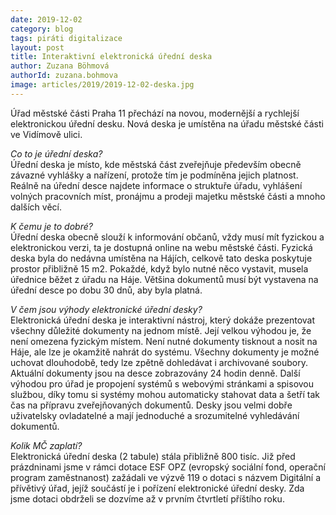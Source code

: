 ```yaml
---
date: 2019-12-02
category: blog
tags: piráti digitalizace
layout: post
title: Interaktivní elektronická úřední deska
author: Zuzana Böhmová
authorId: zuzana.bohmova
image: articles/2019/2019-12-02-deska.jpg
---
```


Úřad městské části Praha 11 přechází na novou, modernější a rychlejší elektronickou úřední desku. Nová deska je umístěna na úřadu městské části ve Vidímově ulici.

*Co to je úřední deska?*<br>
Úřední deska je místo, kde městská část zveřejňuje především obecně závazné vyhlášky a nařízení, protože tím je podmíněna jejich platnost. Reálně na úřední desce najdete informace o struktuře úřadu, vyhlášení volných pracovních míst, pronájmu a prodeji  majetku městské části a mnoho dalších věcí.

*K čemu je to dobré?*<br>
Úřední deska obecně slouží k informování občanů, vždy musí mít fyzickou a elektronickou verzi, ta je dostupná online na webu městské části. Fyzická deska byla do nedávna umístěna na Hájích, celkově tato deska poskytuje prostor přibližně 15 m2. Pokaždé, když bylo nutné něco vystavit, musela úřednice běžet z úřadu na Háje. Většina dokumentů musí být vystavena na úřední desce po dobu 30 dnů, aby byla platná.

*V čem jsou výhody elektronické úřední desky?*<br>
Elektronická úřední deska je interaktivní nástroj, který dokáže prezentovat všechny důležité dokumenty na jednom místě. Její velkou výhodou je, že není omezena fyzickým místem. Není nutné dokumenty tisknout a nosit na Háje, ale lze je okamžitě nahrát do systému. Všechny dokumenty je možné uchovat dlouhodobě, tedy lze zpětně dohledávat i archivované soubory. Aktuální dokumenty jsou na desce zobrazovány 24 hodin denně.
Další výhodou pro úřad je propojení systémů s webovými stránkami a spisovou službou, díky tomu si systémy mohou automaticky stahovat data a šetří tak čas na přípravu zveřejňovaných dokumentů. Desky jsou velmi dobře uživatelsky ovladatelné a mají jednoduché a srozumitelné vyhledávání dokumentů.

*Kolik MČ zaplatí?* <br>
Elektronická úřední deska (2 tabule) stála přibližně 800 tisíc. Již před prázdninami jsme v rámci dotace ESF OPZ (evropský sociální fond, operační program zaměstnanost) zažádali ve výzvě 119 o dotaci s názvem Digitální a přívětivý úřad, jejíž součástí je i pořízení elektronické úřední desky. Zda jsme dotaci obdrželi se dozvíme až v prvním čtvrtletí příštího roku.

